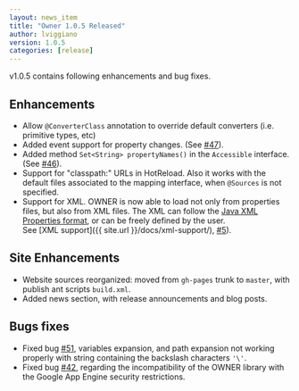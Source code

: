 ```yaml
---
layout: news_item
title: "Owner 1.0.5 Released"
author: lviggiano
version: 1.0.5
categories: [release]
---
```


v1.0.5 contains following enhancements and bug fixes.

Enhancements
------------

 * Allow `@ConverterClass` annotation to override default converters (i.e. primitive types, etc)
 * Added event support for property changes. (See [#47](https://github.com/lviggiano/owner/issues/47)).
 * Added method `Set<String> propertyNames()` in the `Accessible` interface.
  (See [#46](https://github.com/lviggiano/owner/issues/46)).
 * Support for "classpath:" URLs in HotReload. Also it works with the default files associated to the mapping
   interface, when `@Sources` is not specified.
 * Support for XML. OWNER is now able to load not only from properties files, but also from XML files. The XML
   can follow the [Java XML Properties format](http://docs.oracle.com/javase/7/docs/api/java/util/Properties.html),
   or can be freely defined by the user.<br/>
   See [XML support]({{ site.url }}/docs/xml-support/), [#5](https://github.com/lviggiano/owner/issues/5)).

Site Enhancements
-----------------
 * Website sources reorganized: moved from `gh-pages` trunk to `master`, with publish ant scripts `build.xml`.
 * Added news section, with release announcements and blog posts.

Bugs fixes
----------

 * Fixed bug [#51](https://github.com/lviggiano/owner/pull/51), variables expansion, and path expansion not working
   properly with string containing the backslash characters `'\'`.
 * Fixed bug [#42](https://github.com/lviggiano/owner/issues/42), regarding the incompatibility of the OWNER
   library with the Google App Engine security restrictions.


